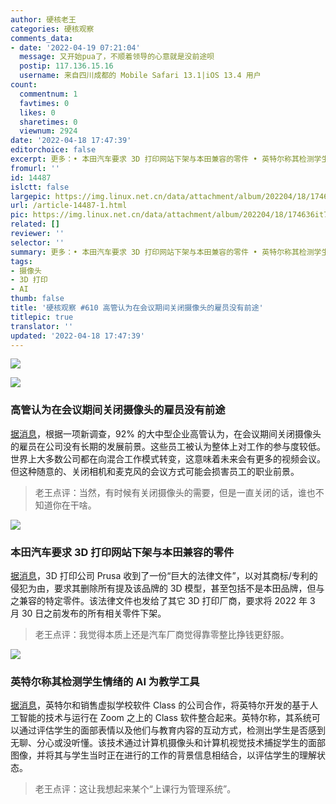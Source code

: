 ```yaml
---
author: 硬核老王
categories: 硬核观察
comments_data:
- date: '2022-04-19 07:21:04'
  message: 又开始pua了，不顺着领导的心意就是没前途呗
  postip: 117.136.15.16
  username: 来自四川成都的 Mobile Safari 13.1|iOS 13.4 用户
count:
  commentnum: 1
  favtimes: 0
  likes: 0
  sharetimes: 0
  viewnum: 2924
date: '2022-04-18 17:47:39'
editorchoice: false
excerpt: 更多：• 本田汽车要求 3D 打印网站下架与本田兼容的零件 • 英特尔称其检测学生情绪的 AI 为教学工具
fromurl: ''
id: 14487
islctt: false
largepic: https://img.linux.net.cn/data/attachment/album/202204/18/174636it74zz3irwrbncxz.jpg
url: /article-14487-1.html
pic: https://img.linux.net.cn/data/attachment/album/202204/18/174636it74zz3irwrbncxz.jpg.thumb.jpg
related: []
reviewer: ''
selector: ''
summary: 更多：• 本田汽车要求 3D 打印网站下架与本田兼容的零件 • 英特尔称其检测学生情绪的 AI 为教学工具
tags:
- 摄像头
- 3D 打印
- AI
thumb: false
title: '硬核观察 #610 高管认为在会议期间关闭摄像头的雇员没有前途'
titlepic: true
translator: ''
updated: '2022-04-18 17:47:39'
---
```


![](/data/attachment/album/202204/18/174636it74zz3irwrbncxz.jpg)


![](/data/attachment/album/202204/18/174644lpu497hb0p90fxzp.jpg)


### 高管认为在会议期间关闭摄像头的雇员没有前途


[据消息](https://www.axios.com/trouble-for-workers-who-turn-cameras-off-zoom-8b54035b-b365-4b51-8034-8de04bca18ef.html)，根据一项新调查，92% 的大中型企业高管认为，在会议期间关闭摄像头的雇员在公司没有长期的发展前景。这些员工被认为整体上对工作的参与度较低。世界上大多数公司都在向混合工作模式转变，这意味着未来会有更多的视频会议。但这种随意的、关闭相机和麦克风的会议方式可能会损害员工的职业前景。



> 
> 老王点评：当然，有时候有关闭摄像头的需要，但是一直关闭的话，谁也不知道你在干啥。
> 
> 
> 


![](/data/attachment/album/202204/18/174656kto5565n2j8bxe4x.jpg)


### 本田汽车要求 3D 打印网站下架与本田兼容的零件


[据消息](https://www.thedrive.com/news/honda-orders-big-takedown-of-honda-related-3d-printing-models-from-maker-communities)，3D 打印公司 Prusa 收到了一份“巨大的法律文件”，以对其商标/专利的侵犯为由，要求其删除所有提及该品牌的 3D 模型，甚至包括不是本田品牌，但与之兼容的特定零件。该法律文件也发给了其它 3D 打印厂商，要求将 2022 年 3 月 30 日之前发布的所有相关零件下架。



> 
> 老王点评：我觉得本质上还是汽车厂商觉得靠零整比挣钱更舒服。
> 
> 
> 


![](/data/attachment/album/202204/18/174712yu7y6hgpd2mm27go.jpg)


### 英特尔称其检测学生情绪的 AI 为教学工具


[据消息](https://www.protocol.com/enterprise/emotion-ai-school-intel-edutech)，英特尔和销售虚拟学校软件 Class 的公司合作，将英特尔开发的基于人工智能的技术与运行在 Zoom 之上的 Class 软件整合起来。英特尔称，其系统可以通过评估学生的面部表情以及他们与教育内容的互动方式，检测出学生是否感到无聊、分心或没听懂。该技术通过计算机摄像头和计算机视觉技术捕捉学生的面部图像，并将其与学生当时正在进行的工作的背景信息相结合，以评估学生的理解状态。



> 
> 老王点评：这让我想起来某个“上课行为管理系统”。
> 
> 
>